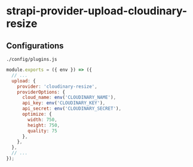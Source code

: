 # strapi-provider-upload-cloudinary-resize

## Configurations

`./config/plugins.js`

```js
module.exports = ({ env }) => ({
  // ...
  upload: {
    provider: 'cloudinary-resize',
    providerOptions: {
      cloud_name: env('CLOUDINARY_NAME'),
      api_key: env('CLOUDINARY_KEY'),
      api_secret: env('CLOUDINARY_SECRET'),
      optimize: {
        width: 750,
        height: 750,
        quality: 75
      },
    },
  },
  // ...
});
```
